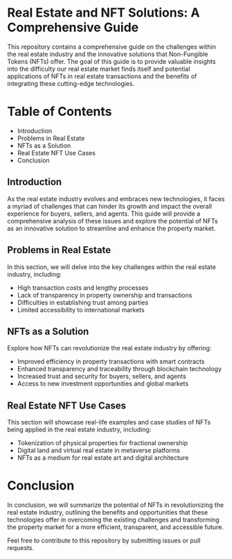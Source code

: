 # Real Estate and NFT Solutions: A Comprehensive Guide

This repository contains a comprehensive guide on the challenges within the real estate industry and the innovative solutions that Non-Fungible Tokens (NFTs) offer. The goal of this guide is to provide valuable insights into the difficulty our real estate market finds itself and potential applications of NFTs in real estate transactions and the benefits of integrating these cutting-edge technologies.

# Table of Contents
- Introduction
- Problems in Real Estate
- NFTs as a Solution
- Real Estate NFT Use Cases
- Conclusion


## Introduction
As the real estate industry evolves and embraces new technologies, it faces a myriad of challenges that can hinder its growth and impact the overall experience for buyers, sellers, and agents. This guide will provide a comprehensive analysis of these issues and explore the potential of NFTs as an innovative solution to streamline and enhance the property market.

## Problems in Real Estate
In this section, we will delve into the key challenges within the real estate industry, including:

- High transaction costs and lengthy processes
- Lack of transparency in property ownership and transactions
- Difficulties in establishing trust among parties
- Limited accessibility to international markets


## NFTs as a Solution

Explore how NFTs can revolutionize the real estate industry by offering:

- Improved efficiency in property transactions with smart contracts
- Enhanced transparency and traceability through blockchain technology
- Increased trust and security for buyers, sellers, and agents
- Access to new investment opportunities and global markets

## Real Estate NFT Use Cases
This section will showcase real-life examples and case studies of NFTs being applied in the real estate industry, including:

- Tokenization of physical properties for fractional ownership
- Digital land and virtual real estate in metaverse platforms
- NFTs as a medium for real estate art and digital architecture

# Conclusion
In conclusion, we will summarize the potential of NFTs in revolutionizing the real estate industry, outlining the benefits and opportunities that these technologies offer in overcoming the existing challenges and transforming the property market for a more efficient, transparent, and accessible future.

Feel free to contribute to this repository by submitting issues or pull requests.